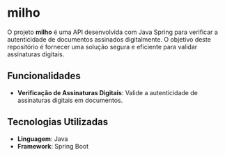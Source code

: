 # milho

O projeto **milho** é uma API desenvolvida com Java Spring para verificar a autenticidade de documentos assinados digitalmente. O objetivo deste repositório é fornecer uma solução segura e eficiente para validar assinaturas digitais.

## Funcionalidades

- **Verificação de Assinaturas Digitais**: Valide a autenticidade de assinaturas digitais em documentos.

## Tecnologias Utilizadas

- **Linguagem**: Java
- **Framework**: Spring Boot

